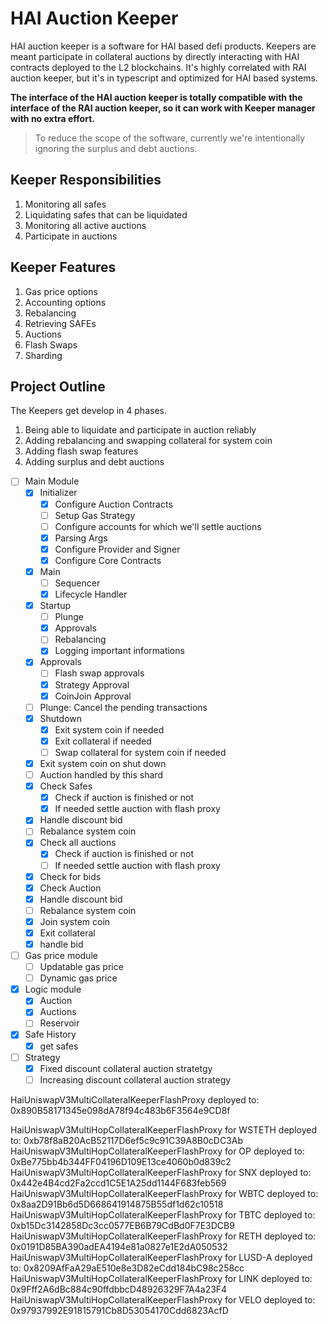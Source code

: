 # HAI Auction Keeper

HAI auction keeper is a software for HAI based defi products. Keepers are meant participate in collateral auctions by directly interacting with HAI contracts deployed to the L2 blockchains. It's highly correlated with RAI auction keeper, but it's in typescript and optimized for HAI based systems.

**The interface of the HAI auction keeper is totally compatible with the interface of the RAI auction keeper, so it can work with Keeper manager with no extra effort.**

> To reduce the scope of the software, currently we're intentionally ignoring the surplus and debt auctions.

## Keeper Responsibilities

1.  Monitoring all safes
2.  Liquidating safes that can be liquidated
3.  Monitoring all active auctions
4.  Participate in auctions

## Keeper Features

1.  Gas price options
2.  Accounting options
3.  Rebalancing
4.  Retrieving SAFEs
5.  Auctions
6.  Flash Swaps
7.  Sharding

## Project Outline

The Keepers get develop in 4 phases.

1.  Being able to liquidate and participate in auction reliably
2.  Adding rebalancing and swapping collateral for system coin
3.  Adding flash swap features
4.  Adding surplus and debt auctions

- [ ] Main Module
  - [x] Initializer
    - [x] Configure Auction Contracts
    - [ ] Setup Gas Strategy
    - [ ] Configure accounts for which we'll settle auctions
    - [x] Parsing Args
    - [x] Configure Provider and Signer
    - [x] Configure Core Contracts
  - [x] Main
    - [ ] Sequencer
    - [x] Lifecycle Handler
  - [x] Startup
    - [ ] Plunge
    - [x] Approvals
    - [ ] Rebalancing
    - [x] Logging important informations
  - [x] Approvals
    - [ ] Flash swap approvals
    - [x] Strategy Approval
    - [x] CoinJoin Approval
  - [ ] Plunge: Cancel the pending transactions
  - [x] Shutdown
    - [x] Exit system coin if needed
    - [x] Exit collateral if needed
    - [ ] Swap collateral for system coin if needed
  - [x] Exit system coin on shut down
  - [ ] Auction handled by this shard
  - [x] Check Safes
    - [x] Check if auction is finished or not
    - [x] If needed settle auction with flash proxy
  - [x] Handle discount bid
  - [ ] Rebalance system coin
  - [x] Check all auctions
    - [x] Check if auction is finished or not
    - [ ] If needed settle auction with flash proxy
  - [x] Check for bids
  - [x] Check Auction
  - [x] Handle discount bid
  - [ ] Rebalance system coin
  - [x] Join system coin
  - [x] Exit collateral
  - [x] handle bid
- [ ] Gas price module
  - [ ] Updatable gas price
  - [ ] Dynamic gas price
- [x] Logic module
  - [x] Auction
  - [x] Auctions
  - [ ] Reservoir
- [x] Safe History
  - [x] get safes
- [ ] Strategy
  - [x] Fixed discount collateral auction stratetgy
  - [ ] Increasing discount collateral auction strategy

HaiUniswapV3MultiCollateralKeeperFlashProxy deployed to: 0x890B58171345e098dA78f94c483b6F3564e9CD8f

HaiUniswapV3MultiHopCollateralKeeperFlashProxy for WSTETH deployed to: 0xb78f8aB20AcB52117D6ef5c9c91C39A8B0cDC3Ab
HaiUniswapV3MultiHopCollateralKeeperFlashProxy for OP deployed to: 0xBe775bb4b344FF04196D109E13ce4060b0d839c2
HaiUniswapV3MultiHopCollateralKeeperFlashProxy for SNX deployed to: 0x442e4B4cd2Fa2ccd1C5E1A25dd1144F683feb569
HaiUniswapV3MultiHopCollateralKeeperFlashProxy for WBTC deployed to: 0x8aa2D91Bb6d5D668641914875B55df1d62c10518
HaiUniswapV3MultiHopCollateralKeeperFlashProxy for TBTC deployed to: 0xb15Dc3142858Dc3cc0577EB6B79CdBd0F7E3DCB9
HaiUniswapV3MultiHopCollateralKeeperFlashProxy for RETH deployed to: 0x0191D85BA390adEA4194e81a0827e1E2dA050532
HaiUniswapV3MultiHopCollateralKeeperFlashProxy for LUSD-A deployed to: 0x8209AfFaA29aE510e8e3D82eCdd184bC98c258cc
HaiUniswapV3MultiHopCollateralKeeperFlashProxy for LINK deployed to: 0x9Fff2A6dBc884c90ffdbbcD48926329F7A4a23F4
HaiUniswapV3MultiHopCollateralKeeperFlashProxy for VELO deployed to: 0x97937992E91815791Cb8D53054170Cdd6823AcfD